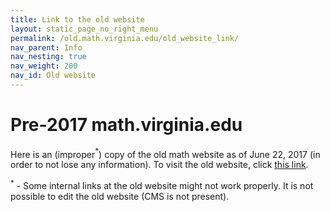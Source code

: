 ```yaml
---
title: Link to the old website
layout: static_page_no_right_menu
permalink: /old.math.virginia.edu/old_website_link/
nav_parent: Info
nav_nesting: true
nav_weight: 200
nav_id: Old website
---
```


<h1 class="mb-3">Pre-2017 math.virginia.edu</h1>

Here is an (improper$^*$) copy of the old math website as of June 22, 2017 (in order to not lose any information). To visit the old website, click <a href="{{site.url}}/old.math.virginia.edu/index.html">this link</a>.

$^*$ - Some internal links at the old website might not work properly. It is not possible to edit the old website (CMS is not present).

